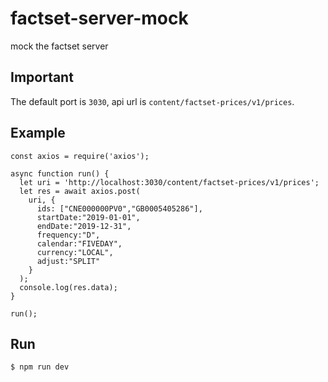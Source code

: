 # factset-server-mock
mock the factset server

## Important
The default port is `3030`, api url is `content/factset-prices/v1/prices`.

## Example
```
const axios = require('axios');

async function run() {
  let uri = 'http://localhost:3030/content/factset-prices/v1/prices';
  let res = await axios.post(
    uri, {
      ids: ["CNE000000PV0","GB0005405286"],
      startDate:"2019-01-01",
      endDate:"2019-12-31",
      frequency:"D",
      calendar:"FIVEDAY",
      currency:"LOCAL",
      adjust:"SPLIT"
    }
  );
  console.log(res.data);
}

run();

```

## Run

```
$ npm run dev
```
